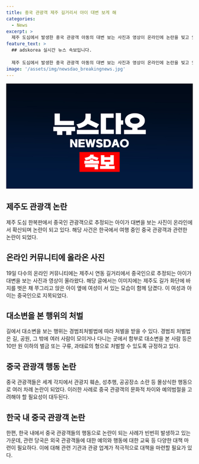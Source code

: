 ```yaml
---
title: 중국 관광객 제주 길거리서 아이 대변 보게 해
categories:
  - News
excerpt: >
  제주 도심에서 발생한 중국 관광객 아동의 대변 보는 사진과 영상이 온라인에 논란을 빚고 있다. 해당 영상은 중국어를 몰라 제지했으나 듣지 않았다는 내용과 함께 공유되었고, 이에 대해 현지 주민들은 분노를 터뜨리며 신고까지 하고 있다. 해당 행위는 경범죄처벌법에 따라 10만 원 이하의 벌금 또는 구류, 과태료의 형으로 처벌될 수 있는 가중 처벌 사항이다. 이러한 사례로 중국 관광객들의 불쾌한 행동이 연이어 논란의 중심에 놓이고 있는 가운데, 이에 대한 사회적 관심이 높아지고 있다.
feature_text: >
  ## adskorea 실시간 뉴스 속보입니다.

  제주 도심에서 발생한 중국 관광객 아동의 대변 보는 사진과 영상이 온라인에 논란을 빚고 있다. 해당 영상은 중국어를 몰라 제지했으나 듣지 않았다는 내용과 함께 공유되었고, 이에 대해 현지 주민들은 분노를 터뜨리며 신고까지 하고 있다. 해당 행위는 경범죄처벌법에 따라 10만 원 이하의 벌금 또는 구류, 과태료의 형으로 처벌될 수 있는 가중 처벌 사항이다. 이러한 사례로 중국 관광객들의 불쾌한 행동이 연이어 논란의 중심에 놓이고 있는 가운데, 이에 대한 사회적 관심이 높아지고 있다.
image: '/assets/img/newsdao_breakingnews.jpg'
---
```


<p><img src="/assets/img/newsdao_breakingnews.jpg" alt="adskorea 속보" /></p>

<h2 data-ke-size="size26">제주도 관광객 논란</h2>

<p data-ke-size="size16">제주 도심 한복판에서 중국인 관광객으로 추정되는 아이가 대변을 보는 사진이 온라인에서 확산되며 논란이 되고 있다. 해당 사건은 한국에서 여행 중인 중국 관광객과 관련한 논란이 되었다.</p>

<h2 data-ke-size="size26">온라인 커뮤니티에 올라온 사진</h2>

<p data-ke-size="size16">19일 다수의 온라인 커뮤니티에는 제주시 연동 길거리에서 중국인으로 추정되는 아이가 대변을 보는 사진과 영상이 올라왔다. 해당 글에서는 이미지에는 제주도 길가 화단에 바지를 벗은 채 쭈그리고 앉은 아이 옆에 여성이 서 있는 모습이 함께 담겼다. 이 여성과 아이는 중국인으로 지목되었다.</p>

<h2 data-ke-size="size26">대소변을 본 행위의 처벌</h2>

<p data-ke-size="size16">길에서 대소변을 보는 행위는 경범죄처벌법에 따라 처벌을 받을 수 있다. 경범죄 처벌법은 길, 공원, 그 밖에 여러 사람이 모이거나 다니는 곳에서 함부로 대소변을 본 사람 등은 10만 원 이하의 벌금 또는 구류, 과태료의 형으로 처벌할 수 있도록 규정하고 있다.</p>

<h2 data-ke-size="size26">중국 관광객 행동 논란</h2>

<p data-ke-size="size16">중국 관광객들은 세계 각지에서 관광지 훼손, 성추행, 공공장소 소란 등 몰상식한 행동으로 여러 차례 논란이 되었다. 이러한 사례로 중국 관광객의 문화적 차이와 예의범절을 고려해야 할 필요성이 대두된다.</p>

<h2 data-ke-size="size26">한국 내 중국 관광객 논란</h2>

<p data-ke-size="size16">한편, 한국 내에서 중국 관광객들의 행동으로 논란이 되는 사례가 빈번히 발생하고 있는 가운데, 관련 당국은 외국 관광객들에 대한 예의와 행동에 대한 교육 등 다양한 대책 마련이 필요하다. 이에 대해 관련 기관과 관광 업계가 적극적으로 대책을 마련할 필요가 있다.</p>

